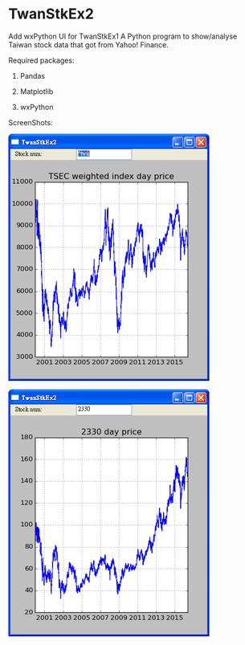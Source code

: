 # TwanStkEx2
Add wxPython UI for TwanStkEx1
A Python program to show/analyse Taiwan stock data that got from Yahoo! Finance.

Required packages: 

1. Pandas 

2. Matplotlib

3. wxPython

ScreenShots:

![TSEC](/tsec_screenshot.png?raw=true "TSEC")

![2330](/2330_screenshot.png?raw=true "TSEC")
